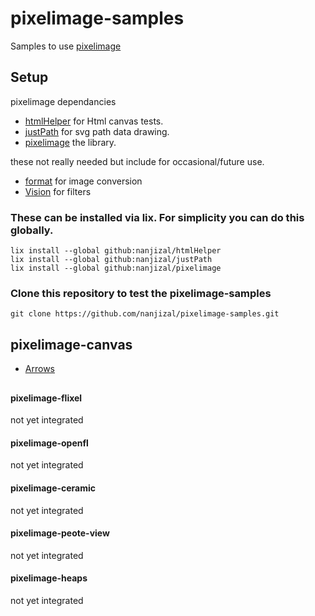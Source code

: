 # pixelimage-samples
Samples to use [pixelimage](https://github.com/nanjizal/pixelimage/)

## Setup
pixelimage dependancies
- [htmlHelper](https://github.com/nanjizal/htmlHelper/) for Html canvas tests.
- [justPath](https://github.com/nanjizal/justPath/) for svg path data drawing.
- [pixelimage](https://github.com/nanjizal/pixelimage/) the library.
  
these not really needed but include for occasional/future use.
- [format](https://github.com/haxeFoundation/format/) for image conversion
- [Vision](https://github.com/ShaharMS/Vision) for filters
  
### These can be installed via lix. For simplicity you can do this globally.
```
lix install --global github:nanjizal/htmlHelper
lix install --global github:nanjizal/justPath
lix install --global github:nanjizal/pixelimage
```

### Clone this repository to test the pixelimage-samples
```
git clone https://github.com/nanjizal/pixelimage-samples.git
```

## pixelimage-canvas
  - [Arrows](/src/pixelimage_samples/pixelimage_canvas/Arrows.hx) 
  
  
  
## 
#### pixelimage-flixel
not yet integrated

#### pixelimage-openfl
not yet integrated

#### pixelimage-ceramic
not yet integrated

#### pixelimage-peote-view
not yet integrated

#### pixelimage-heaps
not yet integrated
